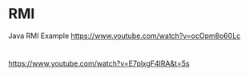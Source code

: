 # RMI
Java RMI Example
https://www.youtube.com/watch?v=ocOpm8o60Lc
#
https://www.youtube.com/watch?v=E7plxgF4lRA&t=5s
